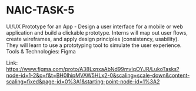 # NAIC-TASK-5
UI/UX Prototype for an App - Design a user interface for a mobile or web application and build a clickable prototype. Interns will map out user flows, create wireframes, and apply design principles (consistency, usability). They will learn to use a prototyping tool to simulate the user experience.  
Tools & Technologies: Figma  

Link: https://www.figma.com/proto/A38LxnxaAbNd99mvIqOYJR/LukoTasks?node-id=1-2&p=f&t=BH0lhipMVAW5HLx2-0&scaling=scale-down&content-scaling=fixed&page-id=0%3A1&starting-point-node-id=1%3A2  
